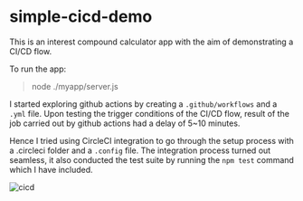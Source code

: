 # simple-cicd-demo

This is an interest compound calculator app with the aim of demonstrating a CI/CD flow.

To run the app:
> node ./myapp/server.js

I started exploring github actions by creating a `.github/workflows` and a `.yml` file.
Upon testing the trigger conditions of the CI/CD flow, result of the job carried out by github actions had a delay of 5~10 minutes.

Hence I tried using CircleCI integration to go through the setup process with a .circleci folder and a `.config` file.
The integration process turned out seamless, it also conducted the test suite by running the `npm test` command which I have included.

![cicd ](https://user-images.githubusercontent.com/53599718/136230625-ca20c4bb-f053-4ea1-bad7-7752781ca616.png)

